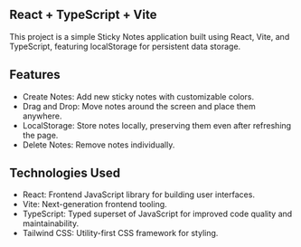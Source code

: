 ## React + TypeScript + Vite
This project is a simple Sticky Notes application built using React, Vite, and TypeScript, featuring localStorage for persistent data storage.

## Features
- Create Notes: Add new sticky notes with customizable colors.
- Drag and Drop: Move notes around the screen and place them anywhere.
- LocalStorage: Store notes locally, preserving them even after refreshing the page.
- Delete Notes: Remove notes individually.

## Technologies Used
- React: Frontend JavaScript library for building user interfaces.
- Vite: Next-generation frontend tooling.
- TypeScript: Typed superset of JavaScript for improved code quality and maintainability.
- Tailwind CSS: Utility-first CSS framework for styling.
